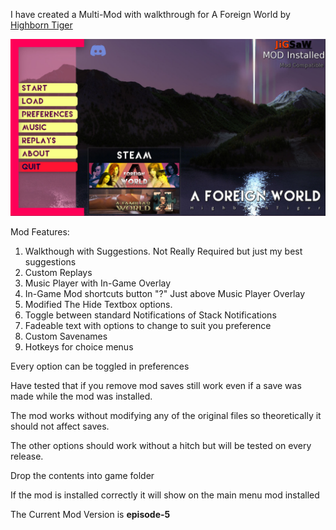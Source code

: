 I have created a Multi-Mod with walkthrough for A Foreign World by [Highborn Tiger](https://www.patreon.com/HighbornTiger)

![screenshot](Screenshots/01_main_menu.jpg)

Mod Features:
  1. Walkthough with Suggestions. Not Really Required but just my best suggestions
  2. Custom Replays
  3. Music Player with In-Game Overlay
  4. In-Game Mod shortcuts button "?" Just above Music Player Overlay
  5. Modified The Hide Textbox options.
  6. Toggle between standard Notifications of Stack Notifications
  7. Fadeable text with options to change to suit you preference
  8. Custom Savenames
  9. Hotkeys for choice menus

Every option can be toggled in preferences

Have tested that if you remove mod saves still work even if a save was made while the mod was installed.

The mod works without modifying any of the original files so theoretically it should not affect saves.

The other options should work without a hitch but will be tested on every release.

Drop the contents into game folder

If the mod is installed correctly it will show on the main menu mod installed

The Current Mod Version is **episode-5**
